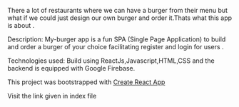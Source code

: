 There a lot of restaurants where we can have a burger from their menu but what if we could just design our own burger and order it.Thats what this app is about .

Description: 
My-burger app is a fun SPA (Single Page Application) to build and order a burger of your choice facilitating register and login for users .

Technologies used: 
Build using ReactJs,Javascript,HTML,CSS and the backend is equipped with Google Firebase.

This project was bootstrapped with [Create React App](https://github.com/facebook/create-react-app)

Visit the link given in index file